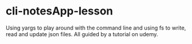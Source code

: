 # cli-notesApp-lesson

Using yargs to play around with the command line and using fs to write, read and update json files. All guided by a tutorial on udemy.